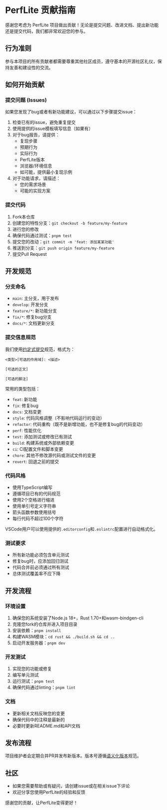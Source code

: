 # PerfLite 贡献指南

感谢您考虑为 PerfLite 项目做出贡献！无论是提交问题、改进文档、提出新功能还是提交代码，我们都非常欢迎您的参与。

## 行为准则

参与本项目的所有贡献者都需要尊重其他社区成员，遵守基本的开源社区礼仪，保持友善和建设性的交流。

## 如何开始贡献

### 提交问题 (Issues)

如果您发现了bug或者有新功能建议，可以通过以下步骤提交issue：

1. 检查已有的issue，避免重复提交
2. 使用提供的issue模板填写信息（如果有）
3. 对于bug报告，请提供：
   - 复现步骤
   - 预期行为
   - 实际行为
   - PerfLite版本
   - 浏览器/环境信息
   - 如可能，提供最小复现示例
4. 对于功能请求，请描述：
   - 您的需求场景
   - 可能的实现方案

### 提交代码

1. Fork本仓库
2. 创建您的特性分支：`git checkout -b feature/my-feature`
3. 进行您的修改
4. 确保代码通过测试：`pnpm test`
5. 提交您的改动：`git commit -m 'feat: 添加某某功能'`
6. 推送到分支：`git push origin feature/my-feature`
7. 提交Pull Request

## 开发规范

### 分支命名

- `main`: 主分支，用于发布
- `develop`: 开发分支
- `feature/*`: 新功能分支
- `fix/*`: 修复bug分支
- `docs/*`: 文档更新分支

### 提交信息规范

我们使用[约定式提交](https://www.conventionalcommits.org/zh-hans/)规范，格式为：

```
<类型>[可选的作用域]: <描述>

[可选的正文]

[可选的脚注]
```

常用的类型包括：

- `feat`: 新功能
- `fix`: 修复bug
- `docs`: 文档变更
- `style`: 代码风格调整（不影响代码运行的变动）
- `refactor`: 代码重构（既不是新增功能，也不是修复bug的代码变动）
- `perf`: 性能优化
- `test`: 添加测试或修改已有测试
- `build`: 构建系统或外部依赖变更
- `ci`: CI配置文件和脚本变更
- `chore`: 其他不修改源代码或测试文件的变更
- `revert`: 回退之前的提交

### 代码风格

- 使用TypeScript编写
- 遵循项目已有的代码规范
- 使用2个空格进行缩进
- 使用单引号定义字符串
- 箭头函数参数使用括号
- 每行代码不超过100个字符

VSCode用户可以使用提供的`.editorconfig`和`.eslintrc`配置进行自动格式化。

### 测试要求

- 所有新功能必须包含单元测试
- 修复bug时，应添加回归测试
- 代码合并前必须通过所有测试
- 总体测试覆盖率不应下降

## 开发流程

### 环境设置

1. 确保您的系统安装了Node.js 18+，Rust 1.70+和wasm-bindgen-cli
2. 克隆您fork的仓库并进入项目目录
3. 安装依赖：`pnpm install`
4. 构建WASM模块：`cd rust && ./build.sh && cd ..`
5. 启动开发服务器：`pnpm dev`

### 开发测试

1. 实现您的功能或修复
2. 编写单元测试
3. 运行测试：`pnpm test`
4. 确保代码通过linting：`pnpm lint`

### 文档

- 更新相关文档反映您的变更
- 确保代码中的注释是最新的
- 必要时更新README.md和API文档

## 发布流程

项目维护者会定期合并PR并发布新版本。版本号遵循[语义化版本](https://semver.org/lang/zh-CN/)规范。

## 社区

- 如果您需要帮助或有疑问，请创建issue或在相关issue下评论
- 欢迎分享您使用PerfLite的经验和反馈

感谢您的贡献，让PerfLite变得更好！
